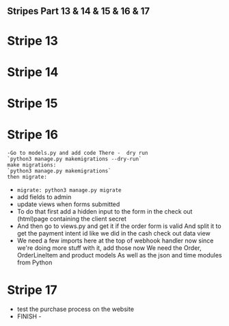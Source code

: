 ## Stripes Part 13 & 14 & 15 & 16 & 17

# Stripe 13


# Stripe 14


# Stripe 15



# Stripe 16
    -Go to models.py and add code There -  dry run
    `python3 manage.py makemigrations --dry-run`
    make migrations:
    `python3 manage.py makemigrations`
    then migrate:
   - `migrate: python3 manage.py migrate`
   - add fields to admin
   - update views when forms submitted
   - To do that first add a hidden input 
     to the form in the check out (html)page containing the client secret
   - And then go to views.py and get it if the order form is valid
     And split it to get the payment intent id like we did in the cash check out data view
   - We need a few imports here at the top of webhook handler now
    since we're doing more stuff with it, add those now
    We need the Order, OrderLineItem and product models
    As well as the json and time modules from Python
# Stripe 17
- test the purchase process on the website 
- FINISH - 